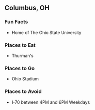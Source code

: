 ## Columbus, OH

### Fun Facts
- Home of The Ohio State University

### Places to Eat
- Thurman's

### Places to Go
- Ohio Stadium

### Places to Avoid
- I-70 between 4PM and 6PM Weekdays
